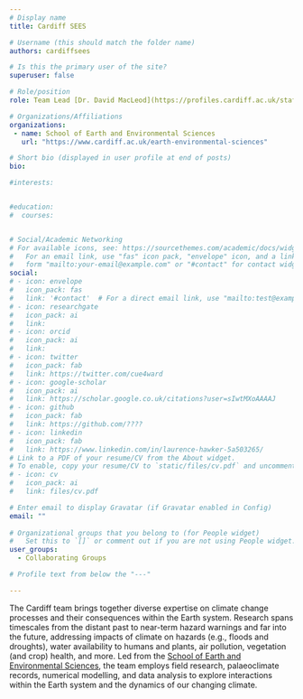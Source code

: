 ```yaml
---
# Display name
title: Cardiff SEES

# Username (this should match the folder name)
authors: cardiffsees

# Is this the primary user of the site?
superuser: false

# Role/position 
role: Team Lead [Dr. David MacLeod](https://profiles.cardiff.ac.uk/staff/macleodd1)

# Organizations/Affiliations
organizations:
 - name: School of Earth and Environmental Sciences
   url: "https://www.cardiff.ac.uk/earth-environmental-sciences" 

# Short bio (displayed in user profile at end of posts)
bio: 

#interests:


#education:
#  courses:


# Social/Academic Networking
# For available icons, see: https://sourcethemes.com/academic/docs/widgets/#icons
#   For an email link, use "fas" icon pack, "envelope" icon, and a link in the
#   form "mailto:your-email@example.com" or "#contact" for contact widget.
social:
# - icon: envelope
#   icon_pack: fas
#   link: '#contact'  # For a direct email link, use "mailto:test@example.org".
# - icon: researchgate
#   icon_pack: ai
#   link: 
# - icon: orcid
#   icon_pack: ai
#   link: 
# - icon: twitter
#   icon_pack: fab
#   link: https://twitter.com/cue4ward
# - icon: google-scholar
#   icon_pack: ai
#   link: https://scholar.google.co.uk/citations?user=sIwtMXoAAAAJ
# - icon: github
#   icon_pack: fab
#   link: https://github.com/????
# - icon: linkedin
#   icon_pack: fab
#   link: https://www.linkedin.com/in/laurence-hawker-5a503265/
# Link to a PDF of your resume/CV from the About widget.
# To enable, copy your resume/CV to `static/files/cv.pdf` and uncomment the lines below.  
# - icon: cv
#   icon_pack: ai
#   link: files/cv.pdf

# Enter email to display Gravatar (if Gravatar enabled in Config)
email: ""
  
# Organizational groups that you belong to (for People widget)
#   Set this to `[]` or comment out if you are not using People widget.  
user_groups: 
  - Collaborating Groups

# Profile text from below the "---"

---
```

The Cardiff team brings together diverse expertise on climate change processes 
and their consequences within the Earth system. Research spans timescales from 
the distant past to near-term hazard warnings and far into the future, addressing 
impacts of climate on hazards (e.g., floods and droughts), water availability to 
humans and plants, air pollution, vegetation (and crop) health, and more. Led 
from the [School of Earth and Environmental Sciences](https://www.cardiff.ac.uk/earth-environmental-sciences), 
the team employs field research, palaeoclimate records, numerical modelling, 
and data analysis to explore interactions within the Earth system and the dynamics 
of our changing climate.




